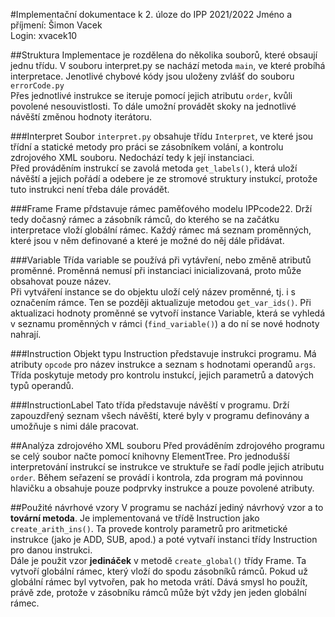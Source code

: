 #Implementační dokumentace k 2. úloze do IPP 2021/2022
Jméno a příjmení: Šimon Vacek\
Login: xvacek10

##Struktura
Implementace je rozdělena do několika souborů, které obsaují jednu třídu. V souboru
interpret.py se nachází metoda `main`, ve které probíhá interpretace. Jenotlivé
chybové kódy jsou uloženy zvlášť do souboru `errorCode.py`\
Přes jednotlivé instrukce se iteruje pomocí jejich atributu `order`, kvůli povolené
nesouvistlosti. To dále umožní provádět skoky na jednotlivé návěští změnou hodnoty
iterátoru.

###Interpret
Soubor `interpret.py` obsahuje třídu `Interpret`, ve které jsou třídní a statické
metody pro práci se zásobníkem volání, a kontrolu zdrojového XML souboru. Nedochází
tedy k její instanciaci.\
Před prováděním instrukcí se zavolá metoda `get_labels()`, která uloží návěští a jejich
pořádí a odebere je ze stromové struktury instukcí, protože tuto instrukci není třeba
dále provádět.

###Frame
Frame přdstavuje rámec paměťového modelu IPPcode22. Drží tedy dočasný rámec a zásobník
rámců, do kterého se na začátku interpretace vloží globální rámec. Každý rámec má
seznam proměnných, které jsou v něm definované a které je možné do něj dále přidávat.

###Variable
Třída variable se používá při vytávření, nebo změně atributů proměnné. Proměnná nemusí
při instanciaci inicializovaná, proto může obsahovat pouze název.\
Při vytváření instance se do objektu uloží celý název proměnné, tj. i s označením
rámce. Ten se později aktualizuje metodou `get_var_ids()`. Při aktualizaci hodnoty
proměnné se vytvoří instance Variable, která se vyhledá v seznamu proměnných v
rámci (`find_variable()`) a do ní se nové hodnoty nahrají.

###Instruction
Objekt typu Instruction představuje instrukci programu. Má atributy `opcode` pro název
instrukce a seznam s hodnotami operandů `args`.\
Třída poskytuje metody pro kontrolu instukcí, jejich parametrů a datových typů
operandů.

###InstructionLabel
Tato třída představuje návěští v programu. Drží zapouzdřený seznam všech návěští, které
byly v programu definovány a umožňuje s nimi dále pracovat.

##Analýza zdrojového XML souboru
Před prováděním zdrojového programu se celý soubor načte pomocí knihovny ElementTree.
Pro jednodušší interpretování instrukcí se instrukce ve struktuře se řadí podle jejich
atributu `order`. Během seřazení se provádí i kontrola, zda program má povinnou
hlavičku a obsahuje pouze podprvky instrukce a pouze povolené atributy. 

##Použité návrhové vzory
V programu se nachází jediný návrhový vzor a to **tovární metoda**. Je implementovaná
ve třídě Instruction jako `create_arith_ins()`. Ta provede kontroly parametrů
pro aritmetické instrukce (jako je ADD, SUB, apod.) a poté vytvaří instanci třídy
Instruction pro danou instrukci.\
Dále je použit vzor **jedináček** v metodě `create_global()` třídy Frame. Ta vytvoří
globální rámec, který vloží do spodu zásobníků rámců. Pokud už globální rámec byl
vytvořen, pak ho metoda vrátí. Dává smysl ho použít, právě zde, protože v zásobníku
rámců může být vždy jen jeden globální rámec.

